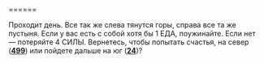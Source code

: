 ======

Проходит день. Все так же слева тянутся горы, справа все та же пустыня. Если у вас есть с собой хотя бы 1 ЕДА, поужинайте. Если нет — потеряйте 4 СИЛЫ. Вернетесь, чтобы попытать счастья, на север ([**499**](#n_499)) или пойдете дальше на юг ([**24**](#n_24))?

